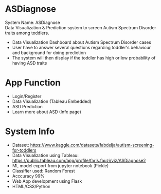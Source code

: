 # ASDiagnose
System Name: ASDiagnose
<br>Data Visualization & Prediction system to screen Autism Spectrum Disorder traits among toddlers.
- Data Visualization Dashboard about Autism Spectrum Disorder cases
- User have to answer several questions regarding toddler's behaviour and background for doing prediction
- The system will then display if the toddler has high or low probability of having ASD traits

# App Function
- Login/Register 
- Data Visualization (Tableau Embedded)
- ASD Prediction
- Learn more about ASD (Info page)

# System Info
- Dataset: https://www.kaggle.com/datasets/fabdelja/autism-screening-for-toddlers
- Data Visualization using Tableau: https://public.tableau.com/app/profile/faris.fauzi/viz/ASDiagnose2
- ML model export from jupyter notebook (Pickle)
- Classifier used: Random Forest
- Acccuracy 96%
- Web App development using Flask
- HTML/CSS/Python
